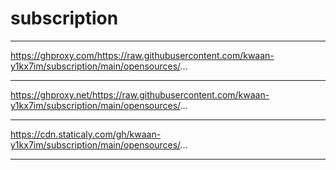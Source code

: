 # subscription #
***  ***  ***  ***  ***  ***  ***
https://ghproxy.com/https://raw.githubusercontent.com/kwaan-y1kx7im/subscription/main/opensources/...
***  ***  ***  ***  ***  ***  ***
https://ghproxy.net/https://raw.githubusercontent.com/kwaan-y1kx7im/subscription/main/opensources/...
***  ***  ***  ***  ***  ***  ***
https://cdn.staticaly.com/gh/kwaan-y1kx7im/subscription/main/opensources/...
**  ***  ***  ***  ***  ***  ***